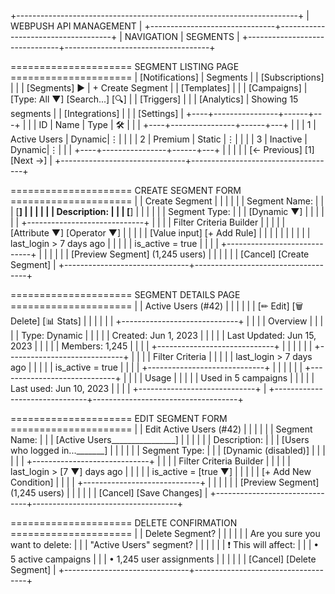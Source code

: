 +----------------------------------------------------------------------+
|                      WEBPUSH API MANAGEMENT                          |
+-------------------------------+------------------------------------+
| NAVIGATION                    |  SEGMENTS                          |
+-------------------------------+------------------------------------+

===================== SEGMENT LISTING PAGE =====================
| [Notifications]                   |  Segments                         |
| [Subscriptions]               |                                   |
| [Segments] ►                  |  + Create Segment                 |
| [Templates]                     |                                   |
| [Campaigns]                   |  [Type: All ▼] [Search...] [🔍]   |
| [Triggers]                    |                                   |
| [Analytics]                   |  Showing 15 segments              |
| [Integrations]                |                                   |
| [Settings]                    |  +----+----------------+------+---+
|                               |  | ID | Name           | Type | 🛠 |
|                               |  +----+----------------+------+---+
|                               |  | 1  | Active Users  | Dynamic|⋮|
|                               |  | 2  | Premium       | Static |⋮|
|                               |  | 3  | Inactive      | Dynamic|⋮|
|                               |  +----+----------------+------+---+
|                               |                                   |
|                               |  [← Previous] [1] [Next →]        |
+-------------------------------+------------------------------------+

===================== CREATE SEGMENT FORM =====================
|                               |  Create Segment                   |
|                               |                                   |
|                               |  Segment Name:                    |
|                               |  [______________________________] |
|                               |                                   |
|                               |  Description:                     |
|                               |  [______________________________] |
|                               |                                   |
|                               |  Segment Type:                    |
|                               |  [Dynamic ▼]                      |
|                               |                                   |
|                               |  +-----------------------------+  |
|                               |  | Filter Criteria Builder     |  |
|                               |  | [Attribute ▼] [Operator ▼]  |  |
|                               |  | [Value input] [+ Add Rule]  |  |
|                               |  |                             |  |
|                               |  | last_login > 7 days ago     |  |
|                               |  | is_active = true            |  |
|                               |  +-----------------------------+  |
|                               |                                   |
|                               |  [Preview Segment] (1,245 users)  |
|                               |                                   |
|                               |  [Cancel]    [Create Segment]     |
+-------------------------------+------------------------------------+

===================== SEGMENT DETAILS PAGE =====================
|                               |  Active Users (#42)              |
|                               |                                   |
|                               |  [✏ Edit] [🗑 Delete] [📊 Stats]  |
|                               |                                   |
|                               |  +-----------------------------+  |
|                               |  | Overview                   |  |
|                               |  | Type: Dynamic              |  |
|                               |  | Created: Jun 1, 2023       |  |
|                               |  | Last Updated: Jun 15, 2023 |  |
|                               |  | Members: 1,245             |  |
|                               |  +-----------------------------+  |
|                               |                                   |
|                               |  +-----------------------------+  |
|                               |  | Filter Criteria            |  |
|                               |  | last_login > 7 days ago     |  |
|                               |  | is_active = true            |  |
|                               |  +-----------------------------+  |
|                               |                                   |
|                               |  +-----------------------------+  |
|                               |  | Usage                      |  |
|                               |  | Used in 5 campaigns        |  |
|                               |  | Last used: Jun 10, 2023    |  |
|                               |  +-----------------------------+  |
+-------------------------------+------------------------------------+

===================== EDIT SEGMENT FORM =====================
|                               |  Edit Active Users (#42)          |
|                               |                                   |
|                               |  Segment Name:                    |
|                               |  [Active Users________________]  |
|                               |                                   |
|                               |  Description:                     |
|                               |  [Users who logged in..._______]  |
|                               |                                   |
|                               |  Segment Type:                    |
|                               |  [Dynamic (disabled)]             |
|                               |                                   |
|                               |  +-----------------------------+  |
|                               |  | Filter Criteria Builder     |  |
|                               |  | last_login > [7 ▼] days ago |  |
|                               |  | is_active = [true ▼]        |  |
|                               |  | [+ Add New Condition]       |  |
|                               |  +-----------------------------+  |
|                               |                                   |
|                               |  [Preview Segment] (1,245 users)  |
|                               |                                   |
|                               |  [Cancel]    [Save Changes]       |
+-------------------------------+------------------------------------+

===================== DELETE CONFIRMATION =====================
|                               |  Delete Segment?                  |
|                               |                                   |
|                               |  Are you sure you want to delete: |
|                               |  "Active Users" segment?          |
|                               |                                   |
|                               |  ❗ This will affect:              |
|                               |  • 5 active campaigns             |
|                               |  • 1,245 user assignments         |
|                               |                                   |
|                               |  [Cancel]    [Delete Segment]     |
+-------------------------------+------------------------------------+